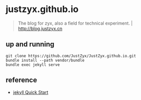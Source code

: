 # justzyx.github.io
> The blog for zyx, also a field for technical experiment. | http://blog.justzyx.cn

## up and running
```
git clone https://github.com/JustZyx/JustZyx.github.io.git
bundle install --path vendor/bundle
bundle exec jekyll serve
```

## reference
- [jekyll Quick Start](https://jekyllrb.com/docs/)